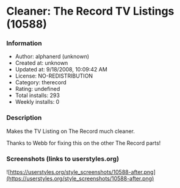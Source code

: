 # Cleaner: The Record TV Listings (10588)

### Information
- Author: alphanerd (unknown)
- Created at: unknown
- Updated at: 9/18/2008, 10:09:42 AM
- License: NO-REDISTRIBUTION
- Category: therecord
- Rating: undefined
- Total installs: 293
- Weekly installs: 0


### Description
Makes the TV Listing on The Record much cleaner.

Thanks to Webb for fixing this on the other The Record parts!


### Screenshots (links to userstyles.org)
![https://userstyles.org/style_screenshots/10588-after.png](https://userstyles.org/style_screenshots/10588-after.png)


